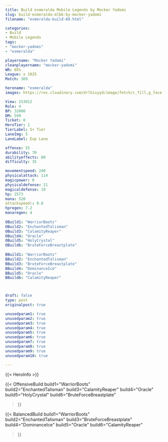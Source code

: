 ```yaml
---
title: Build esmeralda Mobile Legends by Mocker Yadomi
slug: build-esmeralda-mlbb-by-mocker-yadomi
filename: "esmeralda-build-80.html"

categories: 
- Build 
- Mobile Legends
tags: 
- "mocker-yadomi"
- "esmeralda"

playername: "Mocker Yadomi"
cleanplayername: "mocker-yadomi"
WR: 85%
League: x 1025
Match: 369 

heroname: "esmeralda"
images: https://res.cloudinary.com/drlhixyyd/image/fetch/c_fill,g_face,f_auto/https://cdn2-build.mobagenie.my.id/p/images/banner/full/esmeralda.jpg

View: 153012 
Role: 4 
BP: 32000
DM: 599 
Ticket: 0 
HeroTier: 1 
TierLabel: S+ Tier 
LaneImg: 5
LaneLabel: Exp Lane

offense: 55 
durability: 70 
abilityeffects: 80 
difficulty: 35 

movementspeed: 240
physicalattack: 114
magicpower: 0
physicaldefense: 21
magicaldefense: 10
hp: 2573
mana: 520
attackspeed:: 0.8
hpregen: 7.2
manaregen: 4
 
OBuild1: "WarriorBoots"  
OBuild2: "EnchantedTalisman" 
OBuild3: "CalamityReaper" 
OBuild4: "Oracle" 
OBuild5: "HolyCrystal" 
OBuild6: "BruteForceBreastplate" 
 
BBuild1: "WarriorBoots"  
BBuild2: "EnchantedTalisman" 
BBuild3: "BruteForceBreastplate" 
BBuild4: "DominanceIce" 
BBuild5: "Oracle" 
BBuild6: "CalamityReaper"



draft: false
type: post
originalpost: true

unusedparam1: true
unusedparam2: true
unusedparam3: true
unusedparam4: true
unusedparam5: true
unusedparam6: true
unusedparam7: true
unusedparam8: true
unusedparam9: true
unusedparam10: true

---
```


{{< HeroInfo >}} 

{{< OffensiveBuild 
build1="WarriorBoots"  
build2="EnchantedTalisman" 
build3="CalamityReaper" 
build4="Oracle" 
build5="HolyCrystal" 
build6="BruteForceBreastplate" 
 >}} 

{{< BalancedBuild 
build1="WarriorBoots"  
build2="EnchantedTalisman" 
build3="BruteForceBreastplate" 
build4="DominanceIce" 
build5="Oracle" 
build6="CalamityReaper" 
 >}}

